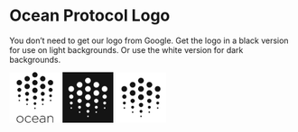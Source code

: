 # Ocean Protocol Logo

You don’t need to get our logo from Google. Get the logo in a black version for use on light backgrounds. Or use the white version for dark backgrounds.

<img src="logo.png" width="90" />

<img src="favicon-black.png" width="90" />

<img src="favicon-white.png" width="90" />